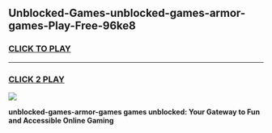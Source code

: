 
## Unblocked-Games-unblocked-games-armor-games-Play-Free-96ke8
<h3>
<a href="https://premium76.site?title=unblocked-games-armor-games&ref=23A">CLICK TO PLAY</a></h3>
<hr>

<h3>
<a href="https://premium76.site?title=unblocked-games-armor-games&ref=23A">CLICK 2 PLAY</a>
  
</h3>

<a href="https://premium76.site?title=unblocked-games-armor-games&ref=23A"><img src="https://clearcache.store/games.png"></a>


**unblocked-games-armor-games games unblocked: Your Gateway to Fun and Accessible Online Gaming**
